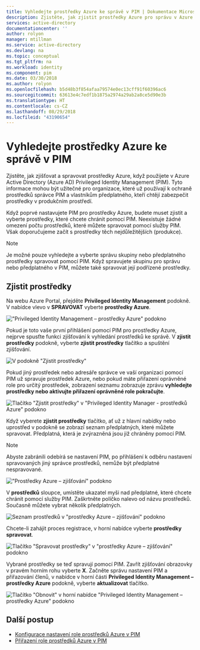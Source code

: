 ```yaml
---
title: Vyhledejte prostředky Azure ke správě v PIM | Dokumentace Microsoftu
description: Zjistěte, jak zjistit prostředky Azure pro správu v Azure AD Privileged Identity Management (PIM).
services: active-directory
documentationcenter: ''
author: rolyon
manager: mtillman
ms.service: active-directory
ms.devlang: na
ms.topic: conceptual
ms.tgt_pltfrm: na
ms.workload: identity
ms.component: pim
ms.date: 03/30/2018
ms.author: rolyon
ms.openlocfilehash: b5d48b3f854afaa79574e0ec13cff91f60396ac6
ms.sourcegitcommit: 63613e4c7edf1b1875a2974a29ab2a8ce5d90e3b
ms.translationtype: HT
ms.contentlocale: cs-CZ
ms.lasthandoff: 08/29/2018
ms.locfileid: "43190654"
---
```

# <a name="discover-azure-resources-to-manage-in-pim"></a>Vyhledejte prostředky Azure ke správě v PIM

Zjistěte, jak zjišťovat a spravovat prostředky Azure, když použijete v Azure Active Directory (Azure AD) Privileged Identity Management (PIM). Tyto informace mohou být užitečné pro organizace, které už používají k ochraně prostředků správce PIM a vlastníkům předplatného, kteří chtějí zabezpečit prostředky v produkčním prostředí.

Když poprvé nastavujete PIM pro prostředky Azure, budete muset zjistit a vyberte prostředky, které chcete chránit pomocí PIM. Neexistuje žádné omezení počtu prostředků, které můžete spravovat pomocí služby PIM. Však doporučujeme začít s prostředky těch nejdůležitějších (produkce).

> [!NOTE]
> Je možné pouze vyhledejte a vyberte správu skupiny nebo předplatného prostředky spravovat pomocí PIM. Když spravujete skupinu pro správu nebo předplatného v PIM, můžete také spravovat její podřízené prostředky.

## <a name="discover-resources"></a>Zjistit prostředky

Na webu Azure Portal, přejděte **Privileged Identity Management** podokně. V nabídce vlevo v **SPRAVOVAT** vyberte **prostředky Azure**.

!["Privileged Identity Management – prostředky Azure" podokno](media/azure-pim-resource-rbac/aadpim_manage_azure_resources.png)

Pokud je toto vaše první přihlášení pomocí PIM pro prostředky Azure, nejprve spusťte funkci zjišťování k vyhledání prostředků ke správě. V **zjistit prostředky** podokně, vyberte **zjistit prostředky** tlačítko a spuštění zjišťování.

![V podokně "Zjistit prostředky"](media/azure-pim-resource-rbac/aadpim_first_run_discovery.png)

Pokud jiný prostředek nebo adresáře správce ve vaší organizaci pomocí PIM už spravuje prostředek Azure, nebo pokud máte přiřazení oprávněné role pro určitý prostředek, zobrazení seznamu zobrazuje zprávu **vyhledejte prostředky nebo aktivujte přiřazení oprávněné role pokračujte**. 

![Tlačítko "Zjistit prostředky" v "Privileged Identity Manager - prostředků Azure" podokno](media/azure-pim-resource-rbac/aadpim_discover_eligible_not_active.png)

Když vyberete **zjistit prostředky** tlačítko, ať už z hlavní nabídky nebo uprostřed v podokně se zobrazí seznam předplatných, které můžete spravovat. Předplatná, která je zvýrazněná jsou již chráněny pomocí PIM.

> [!NOTE]
> Abyste zabránili odebírá se nastavení PIM, po přihlášení k odběru nastavení spravovaných jiný správce prostředků, nemůže být předplatné nespravované.

!["Prostředky Azure – zjišťování" podokno](media/azure-pim-resource-rbac/aadpim_discovery_some_selected.png)

V **prostředků** sloupce, umístěte ukazatel myši nad předplatné, které chcete chránit pomocí služby PIM. Zaškrtněte políčko nalevo od názvu prostředků. Současně můžete vybrat několik předplatných.

![Seznam prostředků v "prostředky Azure – zjišťování" podokno](media/azure-pim-resource-rbac/aadpim_discovery_all_selected.png)

Chcete-li zahájit proces registrace, v horní nabídce vyberte **prostředky spravovat**.

![Tlačítko "Spravovat prostředky" v "prostředky Azure – zjišťování" podokno](media/azure-pim-resource-rbac/aadpim_discovery_click_manage.png)

Vybrané prostředky se teď spravují pomocí PIM. Zavřít zjišťování obrazovky v pravém horním rohu vyberte **X**. Začněte správu nastavení PIM a přiřazování členů, v nabídce v horní části **Privileged Identity Management – prostředky Azure** podokně, vyberte **aktualizovat** tlačítko.

![Tlačítko "Obnovit" v horní nabídce "Privileged Identity Management – prostředky Azure" podokno](media/azure-pim-resource-rbac/aadpim_discovery_resources_refresh.png)

## <a name="next-steps"></a>Další postup

- [Konfigurace nastavení role prostředků Azure v PIM](pim-resource-roles-configure-role-settings.md)
- [Přiřazení role prostředků Azure v PIM](pim-resource-roles-assign-roles.md)
